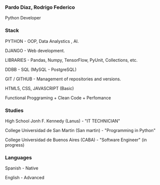 ### Pardo Diaz, Rodrigo Federico

Python Developer

### Stack

PYTHON - OOP, Data Analystics , AI.

DJANGO - Web development.

LIBRARIES - Pandas, Numpy, TensorFlow, PyUnit, Collections, etc.

DDBB - SQL (MySQL - PostgreSQL)

GIT / GITHUB - Management of repositories and versions.

HTML5, CSS, JAVASCRIPT (Basic)

Functional Proggraming + Clean Code + Perfomance

### Studies

High School Jonh F. Kennedy (Lanus) - "IT TECHNICIAN"

College Universidad de San Martin (San martin) - "Programming in Python"

College Universidad de Buenos Aires (CABA) - "Software Engineer" (in progress)

### Languages

Spanish - Native

English - Advanced 



<!--
**pardodiazrodrigo/pardodiazrodrigo** is a ✨ _special_ ✨ repository because its `README.md` (this file) appears on your GitHub profile.

Here are some ideas to get you started:

- 🔭 I’m currently working on ...
- 🌱 I’m currently learning ...
- 👯 I’m looking to collaborate on ...
- 🤔 I’m looking for help with ...
- 💬 Ask me about ...
- 📫 How to reach me: ...
- 😄 Pronouns: ...
- ⚡ Fun fact: ...
-->
